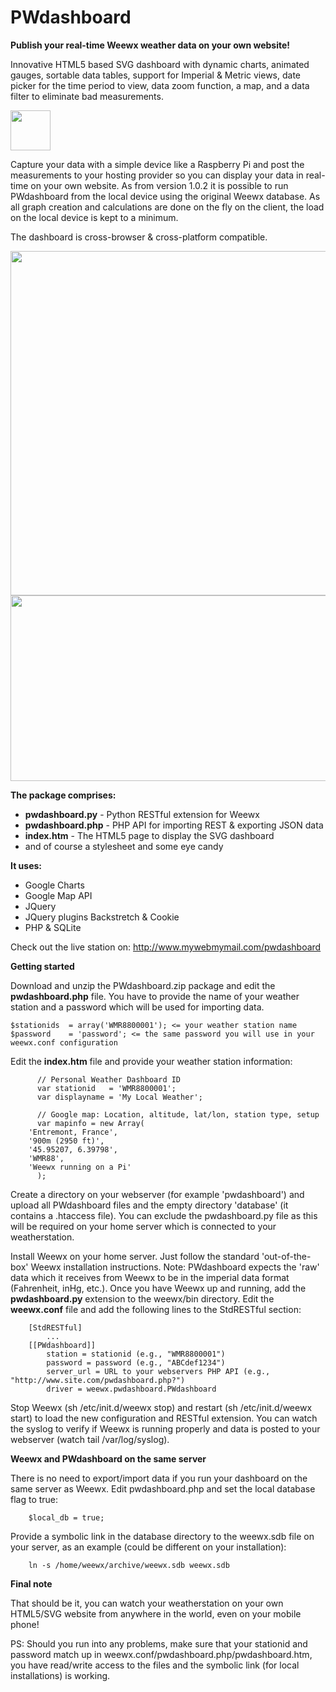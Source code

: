 PWdashboard
===========

<strong>Publish your real-time Weewx weather data on your own website!</strong>

Innovative HTML5 based SVG dashboard with dynamic charts, animated gauges, sortable data tables, support for Imperial & Metric views, date picker for the time period to view, data zoom function, a map, and a data filter to eliminate bad measurements.

<img src="http://www.mywebmymail.com/images/newstories/HTML5_Logo_64.png" height="64px" width="64px">

Capture your data with a simple device like a Raspberry Pi and post the measurements to your hosting provider so you can display your data in real-time on your own website.
As from version 1.0.2 it is possible to run PWdashboard from the local device using the original Weewx database. As all graph creation and calculations are done on the fly on the client, the load on the local device is kept to a minimum.

The dashboard is cross-browser & cross-platform compatible.

<img src="http://www.mywebmymail.com/images/newstories/pwdashboard.png" height="551px" width="625px">
<img src="http://www.mywebmymail.com/images/newstories/pwdashboardchart.png" height="297px" width="625px">

<strong>The package comprises:</strong>

<ul>
<li><strong>pwdashboard.py</strong> - Python RESTful extension for Weewx</li>
<li><strong>pwdashboard.php</strong> - PHP API for importing REST & exporting JSON data</li>
<li><strong>index.htm</strong> - The HTML5 page to display the SVG dashboard</li>
<li>and of course a stylesheet and some eye candy</li>
</ul>

<strong>It uses:</strong>

<ul>
<li>Google Charts</li>
<li>Google Map API</li>
<li>JQuery</li>
<li>JQuery plugins Backstretch & Cookie</li>
<li>PHP & SQLite</li>
</ul>

Check out the live station on: http://www.mywebmymail.com/pwdashboard

<strong>Getting started</strong>

Download and unzip the PWdashboard.zip package and edit the <strong>pwdashboard.php</strong> file. You have to provide the name of your weather station and a password which will be used for importing data.

```
$stationids  = array('WMR8800001'); <= your weather station name
$password    = 'password'; <= the same password you will use in your weewx.conf configuration
```


Edit the <strong>index.htm</strong> file and provide your weather station information:

```
      // Personal Weather Dashboard ID
      var stationid   = 'WMR8800001';
      var displayname = 'My Local Weather';
      
      // Google map: Location, altitude, lat/lon, station type, setup
      var mapinfo = new Array(
	'Entremont, France', 
	'900m (2950 ft)', 
	'45.95207, 6.39798', 
	'WMR88', 
	'Weewx running on a Pi'
      );
```

Create a directory on your webserver (for example 'pwdashboard') and upload all PWdashboard files and the empty directory 'database' (it contains a .htaccess file). You can exclude the pwdashboard.py file as this will be required on your home server which is connected to your weatherstation.

Install Weewx on your home server. Just follow the standard 'out-of-the-box' Weewx installation instructions. Note: PWdashboard expects the 'raw' data which it receives from Weewx to be in the imperial data format (Fahrenheit, inHg, etc.). Once you have Weewx up and running, add the <strong>pwdashboard.py</strong> extension to the weewx/bin directory. Edit the <strong>weewx.conf</strong> file and add the following lines to the StdRESTful section:

```
    [StdRESTful]
        ...
    [[PWdashboard]]
        station = stationid (e.g., "WMR8800001") 
        password = password (e.g., "ABCdef1234") 
        server_url = URL to your webservers PHP API (e.g., "http://www.site.com/pwdashboard.php?") 
        driver = weewx.pwdashboard.PWdashboard
```

Stop Weewx (sh /etc/init.d/weewx stop) and restart (sh /etc/init.d/weewx start) to load the new configuration and RESTful extension. You can watch the syslog to verify if Weewx is running properly and data is posted to your webserver (watch tail /var/log/syslog).

<strong>Weewx and PWdashboard on the same server</strong>

There is no need to export/import data if you run your dashboard on the same server as Weewx. Edit pwdashboard.php and set the local database flag to true:

```
    $local_db = true;
```

Provide a symbolic link in the database directory to the weewx.sdb file on your server, as an example (could be different on your installation):

```
    ln -s /home/weewx/archive/weewx.sdb weewx.sdb
```

<strong>Final note</strong>

That should be it, you can watch your weatherstation on your own HTML5/SVG website from anywhere in the world, even on your mobile phone!

PS: Should you run into any problems, make sure that your stationid and password match up in weewx.conf/pwdashboard.php/pwdashboard.htm, you have read/write access to the files and the symbolic link (for local installations) is working.






